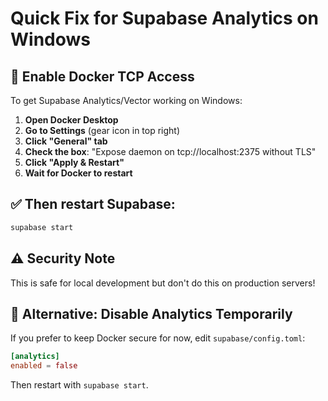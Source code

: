 # Quick Fix for Supabase Analytics on Windows

## 🎯 Enable Docker TCP Access

To get Supabase Analytics/Vector working on Windows:

1. **Open Docker Desktop**
2. **Go to Settings** (gear icon in top right)
3. **Click "General" tab**
4. **Check the box**: "Expose daemon on tcp://localhost:2375 without TLS"
5. **Click "Apply & Restart"**
6. **Wait for Docker to restart**

## ✅ Then restart Supabase:
```bash
supabase start
```

## ⚠️ Security Note
This is safe for local development but don't do this on production servers!

## 🔄 Alternative: Disable Analytics Temporarily
If you prefer to keep Docker secure for now, edit `supabase/config.toml`:

```toml
[analytics]
enabled = false
```

Then restart with `supabase start`.
